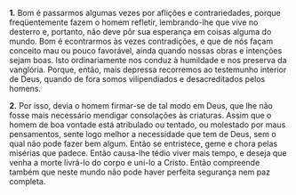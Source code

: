 **1.** Bom é passarmos algumas vezes por aflições e contrariedades, porque freqüentemente fazem o homem refletir, lembrando-lhe que vive no desterro e, portanto, não deve pôr sua esperança em coisas alguma do mundo. Bom é econtrarmos às vezes contradições, e que de nós façam conceito mau ou pouco favorável, ainda quando nossas obras e intenções sejam boas. Isto ordinariamente nos conduz à humildade e nos preserva da vanglória. Porque, então, mais depressa recorremos ao testemunho interior de Deus, quando de fora somos vilipendiados e desacreditados pelos homens.

**2.** Por isso, devia o homem firmar-se de tal modo em Deus, que lhe não fosse mais necessário mendigar consolações às criaturas. Assim que o homem de boa vontade está atribulado ou tentado, ou molestado por maus pensamentos, sente logo melhor a necessidade que tem de Deus, sem o qual não pode fazer bem algum. Então se entristece, geme e chora pelas misérias que padece. Então causa-lhe tédio viver mais tempo, e deseja que venha a morte livrá-lo do corpo e uni-lo a Cristo. Então compreende também que neste mundo não pode haver perfeita segurança nem paz completa.

